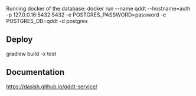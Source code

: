 Running docker of the database:
docker run --name qddt --hostname=auth -p 127.0.0.16:5432:5432 -e POSTGRES_PASSWORD=password -e POSTGRES_DB=qddt -d postgres



Deploy
-------

gradlew build -x test

Documentation
-------------
https://dasish.github.io/qddt-service/
